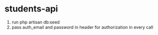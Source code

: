 # students-api
1. run php artisan db:seed
2. pass auth_email and password in header for authorization in every call
